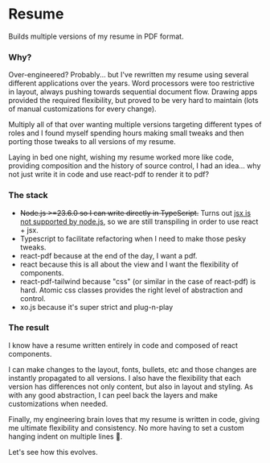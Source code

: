 # Resume

Builds multiple versions of my resume in PDF format.

### Why?

Over-engineered? Probably... but I've rewritten my resume using several different applications over the years. Word processors were too restrictive in layout, always pushing towards sequential document flow. Drawing apps provided the required flexibility, but proved to be very hard to maintain (lots of manual customizations for every change).

Multiply all of that over wanting multiple versions targeting different types of roles and I found myself spending hours making small tweaks and then porting those tweaks to all versions of my resume.

Laying in bed one night, wishing my resume worked more like code, providing composition and the history of source control, I had an idea... why not just write it in code and use react-pdf to render it to pdf?

### The stack
- ~~Node.js >=23.6.0 so I can write directly in TypeScript.~~ Turns out [jsx is not supported by node.js](https://nodejs.org/docs/latest-v23.x/api/typescript.html#determining-module-system), so we are still transpiling in order to use react + jsx. 
- Typescript to facilitate refactoring when I need to make those pesky tweaks.
- react-pdf because at the end of the day, I want a pdf.
- react because this is all about the view and I want the flexibility of components.
- react-pdf-tailwind because "css" (or similar in the case of react-pdf) is hard. Atomic css classes provides the right level of abstraction and control.
- xo.js because it's super strict and plug-n-play

### The result
I know have a resume written entirely in code and composed of react components.

I can make changes to the layout, fonts, bullets, etc and those changes are instantly propagated to all versions. I also have the flexibility that each version has differences not only content, but also in layout and styling. As with any good abstraction, I can peel back the layers and make customizations when needed.

Finally, my engineering brain loves that my resume is written in code, giving me ultimate flexibility and consistency. No more having to set a custom hanging indent on multiple lines 🤯.

Let's see how this evolves.
